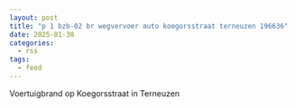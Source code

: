 ```yaml
---
layout: post
title: "p 1 bzb-02 br wegvervoer auto koegorsstraat terneuzen 196636"
date: 2025-01-30
categories: 
  - rss
tags: 
  - feed
---
```


Voertuigbrand op Koegorsstraat in Terneuzen
